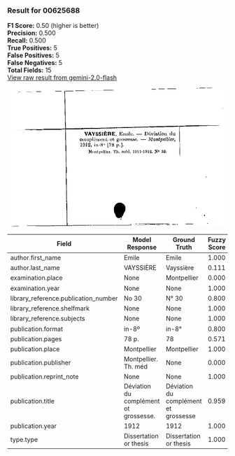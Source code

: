 ### Result for 00625688
**F1 Score:** 0.50 (higher is better)<br>**Precision:** 0.500<br>**Recall:** 0.500<br>**True Positives:** 5<br>**False Positives:** 5<br>**False Negatives:** 5<br>**Total Fields:** 15<br>[View raw result from gemini-2.0-flash](https://github.com/RISE-UNIBAS/humanities_data_benchmark/blob/main/results/2025-09-02/T0151/request_T0151_00625688.json)

<img src="https://github.com/RISE-UNIBAS/humanities_data_benchmark/blob/main/benchmarks/zettelkatalog/images/00625688.jpg?raw=true" alt="00625688" width="600px">

| Field | Model Response | Ground Truth | Fuzzy Score | Match |
|-------|----------------|--------------|-------------|-------|
| author.first_name | Emile | Emile | 1.000 | ✅ |
| author.last_name | VAYSSIÈRE | Vayssière | 0.111 | ❌ |
| examination.place | None | Montpellier | 0.000 | ❌ |
| examination.year | None | None | 1.000 | ✅ |
| library_reference.publication_number | No 30 | N° 30 | 0.800 | ❌ |
| library_reference.shelfmark | None | None | 1.000 | ✅ |
| library_reference.subjects | None | None | 1.000 | ✅ |
| publication.format | in-8º | in-8° | 0.800 | ❌ |
| publication.pages | 78 p. | 78 | 0.571 | ❌ |
| publication.place | Montpellier | Montpellier | 1.000 | ✅ |
| publication.publisher | Montpellier. Th. méd | None | 0.000 | ❌ |
| publication.reprint_note | None | None | 1.000 | ✅ |
| publication.title | Déviation du complément ot grossesse. | Déviation du complément et grossesse | 0.959 | ✅ |
| publication.year | 1912 | 1912 | 1.000 | ✅ |
| type.type | Dissertation or thesis | Dissertation or thesis | 1.000 | ✅ |
